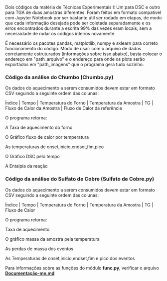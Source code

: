   Dois códigos da matéria de Técnicas Experimentais I: Um para DSC e outro para TGA de duas amostras diferentes. Foram feitos em formato compatível com Jupyter Notebook por ser bastante útil ser rodado em etapas, de modo que cada informação desejada pode ser coletada separadamente e os erros encontrados durante a escrita 99% das vezes eram locais, sem a necessidade de rodar os códigos inteiros novamente.

  É necessário os pacotes pandas, matplotlib, numpy e sklearn para correto funcionamento do código. Modo de usar: com o arquivo de dados corretamente estruturados (informações sobre isso abaixo), basta colocar o endereço em "path_arquivo" e o endereço para onde os plots serão exportados em "path_imagens" que o programa gera tudo sozinho.

### **Código da análise do Chumbo (Chumbo.py)**
  Os dados do aquecimento a serem consumidos devem estar em formato CSV seguindo a seguinte ordem das colunas:

  Índice | Tempo | Temperatura do Forno | Temperatura da Amostra | TG | Fluxo de Calor da Amostra | Fluxo de Calor da referência

  O programa retorna:

  A Taxa de aquecimento do forno
  
  O Gráfico fluxo de calor por temperatura
  
  As temperaturas de onset,inicio,endset,fim,pico
  
  O Gráfico DSC pelo tempo
  
  A Entalpia da reação

### **Código da análise do Sulfato de Cobre (Sulfato de Cobre.py)**
  Os dados do aquecimento a serem consumidos devem estar em formato CSV seguindo a seguinte ordem das colunas:

  Índice | Tempo | Temperatura do Forno | Temperatura da Amostra | TG | Fluxo de Calor

  O programa retorna:

  Taxa de aquecimento
  
  O gráfico massa da amostra pela temperatura
  
  As perdas de massa dos eventos
  
  As Temperaturas de onset,inicio,endset,fim e pico dos eventos
  
  
  Para informações sobre as funções do módulo __func.py__, verificar o arquivo [__Documentação-me.md__](Documentação-me.md)

